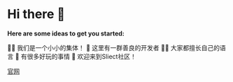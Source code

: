 # Hi there 👋



**Here are some ideas to get you started:**

🙋‍♀️ 我们是一个小小的集体！
🌈 这里有一群善良的开发者
👩‍💻 大家都擅长自己的语言
🍿 有很多好玩的事情
🧙 欢迎来到Sliect社区！

[官网](https://bbs.sliect.top)

